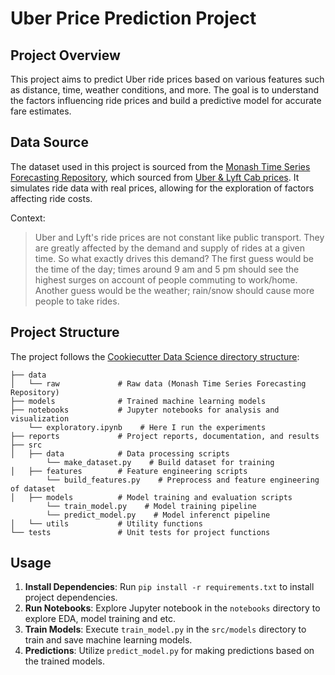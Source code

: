 # Uber Price Prediction Project

## Project Overview

This project aims to predict Uber ride prices based on various features such as distance, time, weather conditions, and more. The goal is to understand the factors influencing ride prices and build a predictive model for accurate fare estimates.

## Data Source

The dataset used in this project is sourced from the [Monash Time Series Forecasting Repository](https://zenodo.org/records/5122114), which sourced from [Uber & Lyft Cab prices](https://www.kaggle.com/datasets/ravi72munde/uber-lyft-cab-prices/data). It simulates ride data with real prices, allowing for the exploration of factors affecting ride costs.

Context:
> Uber and Lyft's ride prices are not constant like public transport. They are greatly affected by the demand and supply of rides at a given time. So what exactly drives this demand? The first guess would be the time of the day; times around 9 am and 5 pm should see the highest surges on account of people commuting to work/home. Another guess would be the weather; rain/snow should cause more people to take rides.

## Project Structure

The project follows the [Cookiecutter Data Science directory structure](https://drivendata.github.io/cookiecutter-data-science/):

```plaintext
├── data
│   └── raw             # Raw data (Monash Time Series Forecasting Repository)
├── models              # Trained machine learning models
├── notebooks           # Jupyter notebooks for analysis and visualization
    └── exploratory.ipynb    # Here I run the experiments 
├── reports             # Project reports, documentation, and results
├── src
│   ├── data            # Data processing scripts
        └── make_dataset.py    # Build dataset for training
│   ├── features        # Feature engineering scripts
        └── build_features.py    # Preprocess and feature engineering of dataset
│   ├── models          # Model training and evaluation scripts
        └── train_model.py    # Model training pipeline
        └── predict_model.py    # Model inferenct pipeline
│   └── utils           # Utility functions
└── tests               # Unit tests for project functions
```
## Usage

1. **Install Dependencies**: Run `pip install -r requirements.txt` to install project dependencies.
2. **Run Notebooks**: Explore Jupyter notebook in the `notebooks` directory to explore EDA, model training and etc.
3. **Train Models**: Execute `train_model.py` in the `src/models` directory to train and save machine learning models.
4. **Predictions**: Utilize `predict_model.py` for making predictions based on the trained models.
